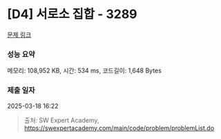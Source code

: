 # [D4] 서로소 집합 - 3289 

[문제 링크](https://swexpertacademy.com/main/code/problem/problemDetail.do?contestProbId=AWBJKA6qr2oDFAWr) 

### 성능 요약

메모리: 108,952 KB, 시간: 534 ms, 코드길이: 1,648 Bytes

### 제출 일자

2025-03-18 16:22



> 출처: SW Expert Academy, https://swexpertacademy.com/main/code/problem/problemList.do